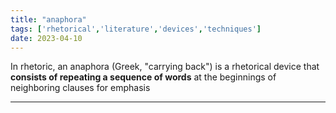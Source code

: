 ```yaml
---
title: "anaphora"
tags: ['rhetorical','literature','devices','techniques']
date: 2023-04-10
---
```


In rhetoric, an anaphora (Greek, "carrying back") is a rhetorical device that **consists of repeating a sequence of words** at the beginnings of neighboring clauses 
for emphasis

---

